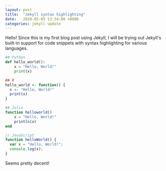 ```yaml
---
layout: post
title:  "Jekyll syntax highlighting"
date:   2020-05-05 13:34:00 +0800
categories: jekyll update
---
```


Hello! Since this is my first blog post using Jekyll, I will be trying out Jekyll's built-in support for code snippets with syntax highlighting for various languages.

```python
## Python
def hello_world():
    x = "Hello, World!"
    print(x)
```

```R
## R
hello_world <- function() {
  x <- "Hello, World!"
  print(x)
}
```

```julia
## Julia
function helloworld()
    x = "Hello, World!"
    println(x)
end
```

```javascript
// JavaScript
function helloWorld() {
  var x = "Hello, World!";
  console.log(x);
}
```

Seems pretty decent!
